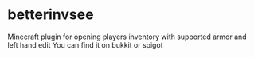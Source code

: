 # betterinvsee
Minecraft plugin for opening players inventory with supported armor and left hand edit
You can find it on bukkit or spigot
